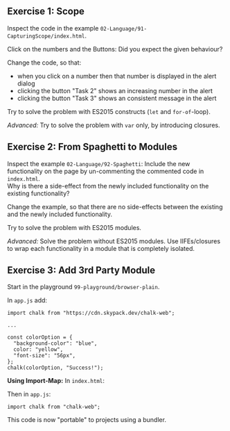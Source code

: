 ## Exercise 1: Scope

Inspect the code in the example `02-Language/91-CapturingScope/index.html`.  

Click on the numbers and the Buttons: Did you expect the given behaviour?  

Change the code, so that:

- when you click on a number then that number is displayed in the alert dialog 
- clicking the button "Task 2"  shows an increasing number in the alert
- clicking the button "Task 3"  shows an consistent message in the alert

Try to solve the problem with ES2015 constructs (`let` and `for-of`-loop).

*Advanced:* Try to solve the problem with `var` only, by introducing closures.



## Exercise 2: From Spaghetti to Modules

Inspect the example `02-Language/92-Spaghetti`: Include the new functionality on the page by un-commenting the commented code in `index.html`.  
Why is there a side-effect from the newly included functionality on the existing functionality?

Change the example, so that there are no side-effects between the existing and the newly included functionality.

Try to solve the problem with ES2015 modules.

*Advanced:* Solve the problem without ES2015 modules. Use IIFEs/closures to wrap each functionality in a module that is completely isolated.



## Exercise 3: Add 3rd Party Module

Start in the playground `99-playground/browser-plain`.

In `app.js` add:
```
import chalk from "https://cdn.skypack.dev/chalk-web";

...

const colorOption = {
  "background-color": "blue",
  color: "yellow",
  "font-size": "56px",
};
chalk(colorOption, "Success!");
```



**Using Import-Map:**
In `index.html`:

<script type="importmap">
    {
      "imports": {
        "chalk-web": "https://cdn.skypack.dev/chalk-web"
      }
    }
</script>

Then in `app.js`:
```
import chalk from "chalk-web";
```

This code is now "portable" to projects using a bundler.
